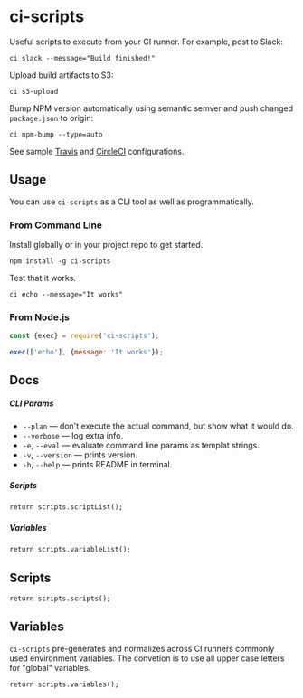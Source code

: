 # ci-scripts

Useful scripts to execute from your CI runner. For example, post to Slack:

```
ci slack --message="Build finished!"
```

Upload build artifacts to S3:

```
ci s3-upload
```

Bump NPM version automatically using semantic semver and push changed `package.json` to origin:

```
ci npm-bump --type=auto
```

See sample [Travis](./.travis.yml) and [CircleCI](./.circleci/config.yml) configurations.


## Usage

You can use `ci-scripts` as a CLI tool as well as programmatically.


### From Command Line

Install globally or in your project repo to get started.

```
npm install -g ci-scripts
```

Test that it works.

```
ci echo --message="It works"
```


### From Node.js

```js
const {exec} = require('ci-scripts');

exec(['echo'], {message: 'It works'});
```



## Docs


##### CLI Params

- `--plan` &mdash; don't execute the actual command, but show what it would do.
- `--verbose` &mdash; log extra info.
- `-e`, `--eval` &mdash; evaluate command line params as templat strings.
- `-v`, `--version` &mdash; prints version.
- `-h`, `--help` &mdash; prints README in terminal.


##### Scripts

```mmd
return scripts.scriptList();
```


##### Variables

```mmd
return scripts.variableList();
```


## Scripts

```mmd
return scripts.scripts();
```


## Variables

`ci-scripts` pre-generates and normalizes across CI runners commonly used environment variables.
The convetion is to use all upper case letters for "global" variables.


```mmd
return scripts.variables();
```
